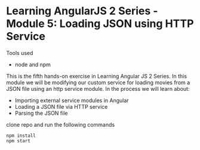 # Learning AngularJS 2 Series - Module 5: Loading JSON using HTTP Service 

Tools used
- node and npm

This is the fifth hands-on exercise in Learning Angular JS 2 Series. In this module we will be modifying our custom service for loading movies from a JSON file using an http service module.  In the process we will learn about:
- Importing external service modules in Angular
- Loading a JSON file via HTTP service
- Parsing the JSON file

clone repo and run the following commands

```
npm install
npm start
```
